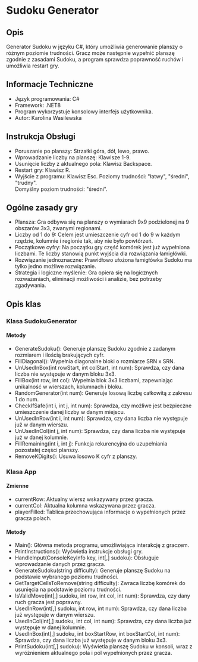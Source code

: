 # Sudoku Generator
## Opis
Generator Sudoku w języku C#, który umożliwia generowanie planszy o różnym poziomie trudności. Gracz może następnie wypełnić planszę zgodnie z zasadami Sudoku, a program sprawdza poprawność ruchów i umożliwia restart gry.
## Informacje Techniczne
- Język programowania: C#
- Framework: .NET8
- Program wykorzystuje konsolowy interfejs użytkownika.
- Autor: Karolina Wasilewska
## Instrukcja Obsługi
- Poruszanie po planszy: Strzałki góra, dół, lewo, prawo.
- Wprowadzanie liczby na planszę: Klawisze 1-9.
- Usunięcie liczby z aktualnego pola: Klawisz Backspace.
- Restart gry: Klawisz R.
- Wyjście z programu: Klawisz Esc.
Poziomy trudności: "łatwy", "średni", "trudny".<br>
Domyślny poziom trudności: "średni".

## Ogólne zasady gry
- Plansza: Gra odbywa się na planszy o wymiarach 9x9 podzielonej na 9 obszarów 3x3, zwanymi regionami.
- Liczby od 1 do 9: Celem jest umieszczenie cyfr od 1 do 9 w każdym rzędzie, kolumnie i regionie tak, aby nie było powtórzeń.
- Początkowe cyfry: Na początku gry część komórek jest już wypełniona liczbami. Te liczby stanowią punkt wyjścia dla rozwiązania łamigłówki.
- Rozwiązanie jednoznaczne: Prawidłowo ułożona łamigłówka Sudoku ma tylko jedno możliwe rozwiązanie.
- Strategia i logiczne myślenie: Gra opiera się na logicznych rozważaniach, eliminacji możliwości i analizie, bez potrzeby zgadywania.

## Opis klas
### Klasa SudokuGenerator
#### Metody
- GenerateSudoku(): Generuje planszę Sudoku zgodnie z zadanym rozmiarem i ilością brakujących cyfr.
- FillDiagonal(): Wypełnia diagonalne bloki o rozmiarze SRN x SRN.
- UnUsedInBox(int rowStart, int colStart, int num): Sprawdza, czy dana liczba nie występuje w danym bloku 3x3.
- FillBox(int row, int col): Wypełnia blok 3x3 liczbami, zapewniając unikalność w wierszach, kolumnach i bloku.
- RandomGenerator(int num): Generuje losową liczbę całkowitą z zakresu 1 do num.
- CheckIfSafe(int i, int j, int num): Sprawdza, czy możliwe jest bezpieczne umieszczenie danej liczby w danym miejscu.
- UnUsedInRow(int i, int num): Sprawdza, czy dana liczba nie występuje już w danym wierszu.
- UnUsedInCol(int j, int num): Sprawdza, czy dana liczba nie występuje już w danej kolumnie.
- FillRemaining(int i, int j): Funkcja rekurencyjna do uzupełniania pozostałej części planszy.
- RemoveKDigits(): Usuwa losowo K cyfr z planszy.
### Klasa App
#### Zmienne
- currentRow: Aktualny wiersz wskazywany przez gracza.
- currentCol: Aktualna kolumna wskazywana przez gracza.
- playerFilled: Tablica przechowująca informacje o wypełnionych przez gracza polach.
#### Metody
- Main(): Główna metoda programu, umożliwiająca interakcję z graczem.
- PrintInstructions(): Wyświetla instrukcje obsługi gry.
- HandleInput(ConsoleKeyInfo key, int[,] sudoku): Obsługuje wprowadzanie danych przez gracza.
- GenerateSudoku(string difficulty): Generuje planszę Sudoku na podstawie wybranego poziomu trudności.
- GetTargetCellsToRemove(string difficulty): Zwraca liczbę komórek do usunięcia na podstawie poziomu trudności.
- IsValidMove(int[,] sudoku, int row, int col, int num): Sprawdza, czy dany ruch gracza jest poprawny.
- UsedInRow(int[,] sudoku, int row, int num): Sprawdza, czy dana liczba już występuje w danym wierszu.
- UsedInCol(int[,] sudoku, int col, int num): Sprawdza, czy dana liczba już występuje w danej kolumnie.
- UsedInBox(int[,] sudoku, int boxStartRow, int boxStartCol, int num): Sprawdza, czy dana liczba już występuje w danym bloku 3x3.
- PrintSudoku(int[,] sudoku): Wyświetla planszę Sudoku w konsoli, wraz z wyróżnieniem aktualnego pola i pól wypełnionych przez gracza.
